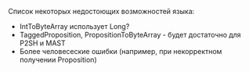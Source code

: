 
Список некоторых недостоющих возможностей языка:

- IntToByteArray использует Long?
- TaggedProposition, PropositionToByteArray - будет достаточно для P2SH и MAST
- Более человесеские ошибки (например, при некорректном получении Proposition)